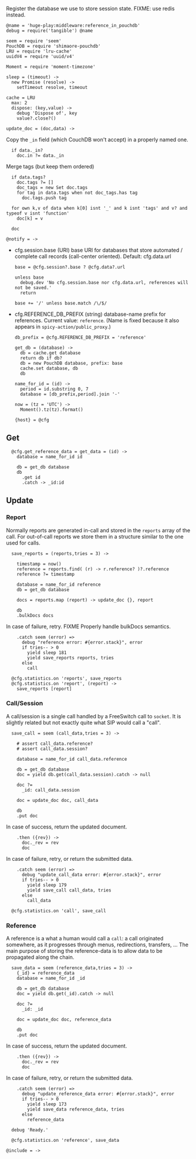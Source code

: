 Register the database we use to store session state.
FIXME: use redis instead.

    @name = 'huge-play:middleware:reference_in_pouchdb'
    debug = require('tangible') @name

    seem = require 'seem'
    PouchDB = require 'shimaore-pouchdb'
    LRU = require 'lru-cache'
    uuidV4 = require 'uuid/v4'

    Moment = require 'moment-timezone'

    sleep = (timeout) ->
      new Promise (resolve) ->
        setTimeout resolve, timeout

    cache = LRU
      max: 2
      dispose: (key,value) ->
        debug 'Dispose of', key
        value?.close?()

    update_doc = (doc,data) ->

Copy the `_in` field (which CouchDB won't accept) in a properly named one.

      if data._in?
        doc.in ?= data._in

Merge tags (but keep them ordered)

      if data.tags?
        doc.tags ?= []
        doc_tags = new Set doc.tags
        for tag in data.tags when not doc_tags.has tag
          doc.tags.push tag

      for own k,v of data when k[0] isnt '_' and k isnt 'tags' and v? and typeof v isnt 'function'
        doc[k] = v

      doc

    @notify = ->

* cfg.session.base (URI) base URI for databases that store automated / complete call records (call-center oriented). Default: cfg.data.url

      base = @cfg.session?.base ? @cfg.data?.url

      unless base
        debug.dev 'No cfg.session.base nor cfg.data.url, references will not be saved.'
        return

      base += '/' unless base.match /\/$/

* cfg.REFERENCE_DB_PREFIX (string) database-name prefix for references. Current value: `reference`.
(Name is fixed because it also appears in `spicy-action/public_proxy`.)

      db_prefix = @cfg.REFERENCE_DB_PREFIX = 'reference'

      get_db = (database) ->
        db = cache.get database
        return db if db?
        db = new PouchDB database, prefix: base
        cache.set database, db
        db

      name_for_id = (id) ->
        period = id.substring 0, 7
        database = [db_prefix,period].join '-'

      now = (tz = 'UTC') ->
        Moment().tz(tz).format()

      {host} = @cfg

Get
---

      @cfg.get_reference_data = get_data = (id) ->
        database = name_for_id id

        db = get_db database
        db
          .get id
          .catch -> _id:id

Update
------

### Report

Normally reports are generated in-call and stored in the `reports` array of the call.
For out-of-call reports we store them in a structure similar to the one used for calls.

      save_reports = (reports,tries = 3) ->

        timestamp = now()
        reference = reports.find( (r) -> r.reference? )?.reference
        reference ?= timestamp

        database = name_for_id reference
        db = get_db database

        docs = reports.map (report) -> update_doc {}, report

        db
        .bulkDocs docs

In case of failure, retry.
FIXME Properly handle bulkDocs semantics.

        .catch seem (error) =>
          debug "reference error: #{error.stack}", error
          if tries-- > 0
            yield sleep 181
            yield save_reports reports, tries
          else
            call

      @cfg.statistics.on 'reports', save_reports
      @cfg.statistics.on 'report', (report) ->
        save_reports [report]

### Call/Session

A call/session is a single call handled by a FreeSwitch call to `socket`. It is slightly related but not exactly quite what SIP would call a "call".

      save_call = seem (call_data,tries = 3) ->

        # assert call_data.reference?
        # assert call_data.session?

        database = name_for_id call_data.reference

        db = get_db database
        doc = yield db.get(call_data.session).catch -> null

        doc ?=
          _id: call_data.session

        doc = update_doc doc, call_data

        db
        .put doc

In case of success, return the updated document.

        .then ({rev}) ->
          doc._rev = rev
          doc

In case of failure, retry, or return the submitted data.

        .catch seem (error) =>
          debug "update_call_data error: #{error.stack}", error
          if tries-- > 0
            yield sleep 179
            yield save_call call_data, tries
          else
            call_data

      @cfg.statistics.on 'call', save_call

### Reference

A reference is a what a human would call a `call`: a call originated somewhere, as it progresses through menus, redirections, transfers, …
The main purpose of storing the reference-data is to allow data to be propagated along the chain.

      save_data = seem (reference_data,tries = 3) ->
        {_id} = reference_data
        database = name_for_id _id

        db = get_db database
        doc = yield db.get(_id).catch -> null

        doc ?=
          _id: _id

        doc = update_doc doc, reference_data

        db
        .put doc

In case of success, return the updated document.

        .then ({rev}) ->
          doc._rev = rev
          doc

In case of failure, retry, or return the submitted data.

        .catch seem (error) =>
          debug "update_reference_data error: #{error.stack}", error
          if tries-- > 0
            yield sleep 173
            yield save_data reference_data, tries
          else
            reference_data

      debug 'Ready.'

      @cfg.statistics.on 'reference', save_data

    @include = ->
